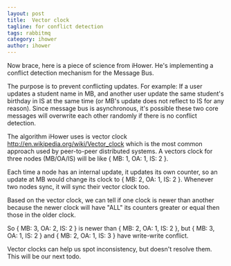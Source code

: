 ```yaml
---
layout: post
title:  Vector clock
tagline: for conflict detection
tags: rabbitmq
category: ihower
author: ihower
---
```

Now brace, here is a piece of science from iHower. He's implementing a conflict detection mechanism for the Message Bus.

The purpose is to prevent conflicting updates. For example: If a user updates a student name in MB, and another user update the same student's birthday in IS at the same time (or MB's update does not reflect to IS for any reason). Since message bus is asynchronous, it's possible these two core messages will overwrite each other randomly if there is no conflict detection.

The algorithm iHower uses is vector clock <http://en.wikipedia.org/wiki/Vector_clock> which is the most common approach used by peer-to-peer distributed systems. A vectors clock for three nodes (MB/OA/IS) will be like { MB: 1, OA: 1, IS: 2 }.

Each time a node has an internal update, it updates its own counter, so an update at MB would change its clock to { MB: 2, OA: 1, IS: 2 }. Whenever two nodes sync, it will sync their vector clock too.

Based on the vector clock, we can tell if one clock is newer than another because the newer clock will have "ALL" its counters greater or equal then those in the older clock.

So { MB: 3, OA: 2, IS: 2 } is newer than { MB: 2, OA: 1, IS: 2 }, but { MB: 3, OA: 1, IS: 2 } and { MB: 2, OA: 1, IS: 3 } have write-write conflict.

Vector clocks can help us spot inconsistency, but doesn't resolve them. This will be our next todo.
